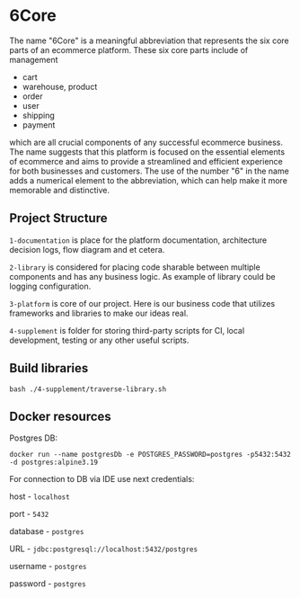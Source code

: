 # 6Core

The name "6Core" is a meaningful abbreviation that represents the six core parts of an ecommerce platform.
These six core parts include of management

- cart
- warehouse, product
- order
- user
- shipping
- payment

which are all crucial components of any successful ecommerce business.
The name suggests that this platform is focused on the essential elements
of ecommerce and aims to provide a streamlined and efficient experience
for both businesses and customers. The use of the number "6" in the name
adds a numerical element to the abbreviation, which can help make it
more memorable and distinctive.

## Project Structure

`1-documentation` is place for the platform documentation, architecture decision logs,
flow diagram and et cetera.

`2-library` is considered for placing code sharable between multiple components
and has any business logic. As example of library could be logging configuration.

`3-platform` is core of our project. Here is our business code that utilizes frameworks and libraries
to make our ideas real.

`4-supplement` is folder for storing third-party scripts for CI, local development, testing or any other useful scripts.

## Build libraries

```shell
bash ./4-supplement/traverse-library.sh
```

## Docker resources

Postgres DB:

```
docker run --name postgresDb -e POSTGRES_PASSWORD=postgres -p5432:5432 -d postgres:alpine3.19
```

For connection to DB via IDE use next credentials:

host - `localhost`

port - `5432`

database - `postgres`

URL - `jdbc:postgresql://localhost:5432/postgres`

username - `postgres`

password - `postgres`
